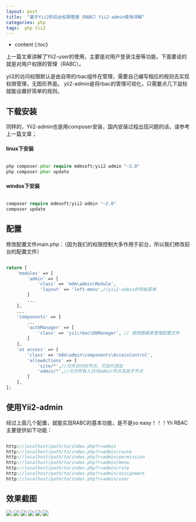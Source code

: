 ```yaml
---
layout: post
title:  "基于Yii2的后台权限管理（RABC）Yii2-admin使用详解"
categories: php
tags:  php Yii2
---
```



* content
{:toc}

上一篇文章讲解了Yii2-user的使用，主要是对用户登录注册等功能，下面要说的就是对用户权限的管理（RABC）。

yii2的访问权限默认是由自带的rbac组件在管理，需要自己编写相应的规则去实现权限管理，无图形界面。
yii2-admin是将rbac的管理可视化，只需要点几下鼠标就能设置好简单的规则。

<!--excerpt-->

## 下载安装

同样的，Yii2-admin也是用composer安装，国内安装过程出现问题的话，请参考上一篇文章；

#### linux下安装

```php

php composer.phar require mdmsoft/yii2-admin "~2.0"
php composer.phar update

```

#### windos下安装

```php

composer require mdmsoft/yii2-admin "~2.0"
composer update

```

## 配置

修改配置文件main.php：（因为我们的权限控制大多作用于前台，所以我们修改前台的配置文件）

```php

return [
    'modules' => [
        'admin' => [
            'class' => 'mdm\admin\Module',
             'layout' => 'left-menu',//yii2-admin的导航菜单
        ]
        ...
    ],
    ...
    'components' => [
        ...
        'authManager' => [
            'class' => 'yii\rbac\DbManager', // 使用数据库管理配置文件
        ]
    ],
    'as access' => [
        'class' => 'mdm\admin\components\AccessControl',
        'allowActions' => [
            'site/*',//允许访问的节点，可自行添加
            'admin/*',//允许所有人访问admin节点及其子节点
        ]
    ],
];

```

## 使用Yii2-admin

经过上面几个配置，就能实现RABC的基本功能，是不是so easy！！！Yii RBAC主要提供如下功能：

```php

http://localhost/path/to/index.php?r=admin
http://localhost/path/to/index.php?r=admin/route
http://localhost/path/to/index.php?r=admin/permission
http://localhost/path/to/index.php?r=admin/menu
http://localhost/path/to/index.php?r=admin/role
http://localhost/path/to/index.php?r=admin/assignment
http://localhost/path/to/index.php?r=admin/user

```

## 效果截图

![](https://mdmunir.files.wordpress.com/2016/03/image01.png?w=529&h=304)
![](https://mdmunir.files.wordpress.com/2016/03/image02.png?w=529&h=293)
![](https://mdmunir.files.wordpress.com/2016/03/image03.png?w=529&h=315)
![](https://mdmunir.files.wordpress.com/2016/03/image04.png?w=529&h=292)
![](https://mdmunir.files.wordpress.com/2016/03/image05.png?w=529&h=292)
![](https://mdmunir.files.wordpress.com/2016/03/image06.png?w=529&h=315)




